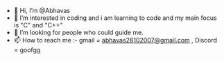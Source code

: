 - 👋 Hi, I’m @Abhavas
- 👀 I’m interested in coding and i am learning to code and my main focus is "C" and "C++"
- 💞️ I’m looking for people who could guide me.
- 📫 How to reach me :- gmail = abhavas28102007@gmail.com , Discord = goofgg

<!---
Abhavas/Abhavas is a ✨ special ✨ repository because its `README.md` (this file) appears on your GitHub profile.
You can click the Preview link to take a look at your changes.
--->
